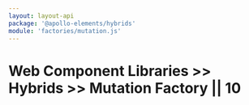 ```yaml
---
layout: layout-api
package: '@apollo-elements/hybrids'
module: 'factories/mutation.js'
---
```


# Web Component Libraries >> Hybrids >> Mutation Factory || 10
